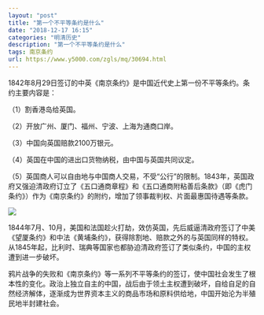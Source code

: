 ```yaml
---
layout: "post"
title: "第一个不平等条约是什么"
date: "2018-12-17 16:15"
categories: "明清历史"
description: "第一个不平等条约是什么"
tags: 南京条约
url: https://www.y5000.com/zgls/mq/30694.html
---
```






1842年8月29日签订的中英《南京条约》是中国近代史上第一份不平等条约。条约主要内容是：

（1）割香港岛给英国。

（2）开放广州、厦门、福州、宁波、上海为通商口岸。

（3）中国向英国赔款2100万银元。

（4）英国在中国的进出口货物纳税，由中国与英国共同议定。

（5）英国商人可以自由地与中国商人交易，不受“公行”的限制。1843年，英国政府又强迫清政府订立了《五口通商章程》和《五口通商附粘善后条款》（即《虎门条约》）作为《南京条约》的附约，增加了领事裁判权、片面最惠国待遇等条款。

![](https://img.y5000.com/uploads/allimg/180606/8-1P606145353325.jpg)

1844年7月、10月，美国和法国趁火打劫，效仿英国，先后威逼清政府签订了中美《望厦条约》和中法《黄埔条约》，获得除割地、赔款之外的与英国同样的特权。从1845年起，比利时、瑞典等国家也都胁迫清政府签订了类似条约，中国的主权遭到进一步破坏。

鸦片战争的失败和《南京条约》等一系列不平等条约的签订，使中国社会发生了根本性的变化。政治上独立自主的中国，战后由于领土主权遭到破坏，自给自足的自然经济解体，逐渐成为世界资本主义的商品市场和原料供给地，中国开始沦为半殖民地半封建社会。
